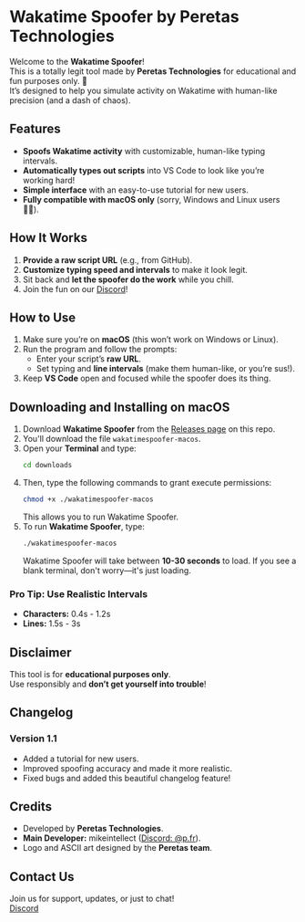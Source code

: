 # Wakatime Spoofer by Peretas Technologies

Welcome to the **Wakatime Spoofer**!  
This is a totally legit tool made by **Peretas Technologies** for educational and fun purposes only. 🌟  
It’s designed to help you simulate activity on Wakatime with human-like precision (and a dash of chaos).

## Features

- **Spoofs Wakatime activity** with customizable, human-like typing intervals.
- **Automatically types out scripts** into VS Code to look like you’re working hard!
- **Simple interface** with an easy-to-use tutorial for new users.
- **Fully compatible with macOS only** (sorry, Windows and Linux users 🤷‍♂️).

## How It Works

1. **Provide a raw script URL** (e.g., from GitHub).
2. **Customize typing speed and intervals** to make it look legit.
3. Sit back and **let the spoofer do the work** while you chill.
4. Join the fun on our [Discord](https://discord.gg/peretas)!

## How to Use

1. Make sure you’re on **macOS** (this won’t work on Windows or Linux).
2. Run the program and follow the prompts:
   - Enter your script’s **raw URL**.
   - Set typing and **line intervals** (make them human-like, or you’re sus!).
3. Keep **VS Code** open and focused while the spoofer does its thing.

## Downloading and Installing on macOS

1. Download **Wakatime Spoofer** from the [Releases page](https://github.com/disnos9/wakatime-spoofer/releases) on this repo.
2. You'll download the file `wakatimespoofer-macos`.
3. Open your **Terminal** and type:
    ```bash
    cd downloads
    ```
4. Then, type the following commands to grant execute permissions:
    ```bash
    chmod +x ./wakatimespoofer-macos
    ```
    This allows you to run Wakatime Spoofer.
5. To run **Wakatime Spoofer**, type:
    ```bash
    ./wakatimespoofer-macos
    ```
    Wakatime Spoofer will take between **10-30 seconds** to load. If you see a blank terminal, don't worry—it's just loading.

### Pro Tip: Use Realistic Intervals

- **Characters:** 0.4s - 1.2s
- **Lines:** 1.5s - 3s

## Disclaimer

This tool is for **educational purposes only**.  
Use responsibly and **don’t get yourself into trouble**!

## Changelog

### Version 1.1

- Added a tutorial for new users.
- Improved spoofing accuracy and made it more realistic.
- Fixed bugs and added this beautiful changelog feature!

## Credits

- Developed by **Peretas Technologies**.
- **Main Developer:** mikeintellect ([Discord: @p.fr](https://discord.gg/peretas)).
- Logo and ASCII art designed by the **Peretas team**.

## Contact Us

Join us for support, updates, or just to chat!  
[Discord](https://discord.gg/peretas)